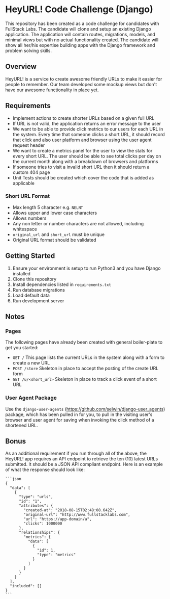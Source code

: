 # HeyURL! Code Challenge (Django)

This repository has been created as a code challenge for candidates with
FullStack Labs. The candidate will clone and setup an existing Django
application. The application will contain routes, migrations, models, and
minimal views but with no actual functionality created. The candidate will show
all her/his expertise building apps with the Django framework and problem
solving skills.

## Overview

HeyURL! is a service to create awesome friendly URLs to make it easier for
people to remember. Our team developed some mockup views but don't have our
awesome functionality in place yet.

## Requirements

- Implement actions to create shorter URLs based on a given full URL
- If URL is not valid, the application returns an error message to the user
- We want to be able to provide click metrics to our users for each URL in the
system. Every time that someone clicks a short URL, it should record that click
and also user platform and browser using the user agent request header
- We want to create a metrics panel for the user to view the stats for every
short URL. The user should be able to see total clicks per day on the current
month along with a breakdown of browsers and platforms
- If someone tries to visit a invalid short URL then it should return a custom
404 page
- Unit Tests should be created which cover the code that is added as applicable

### Short URL Format

- Max length 5 character e.g. `NELNT`
- Allows upper and lower case characters
- Allows numbers
- Any non letter or number characters are not allowed, including whitespace
- `original_url` and `short_url` must be unique
- Original URL format should be validated

## Getting Started

1. Ensure your environment is setup to run Python3 and you have Django installed
2. Clone this repository
3. Install dependencies listed in `requirements.txt`
4. Run database migrations
5. Load default data
6. Run development server

## Notes

### Pages

The following pages have already been created with general boiler-plate to get
you started:

- `GET /` This page lists the current URLs in the system along with a form to
create a new URL
- `POST /store` Skeleton in place to accept the posting of the create URL form
- `GET /u/<short_url>` Skeleton in place to track a click event of a short URL

### User Agent Package

Use the `django-user-agents` (https://github.com/selwin/django-user_agents)
package, which has been pulled in for you, to pull in the visiting user's
browser and user agent for saving when invoking the click method of a shortened
URL.

## Bonus

As an additional requirement if you run through all of the above, the HeyURL!
app requires an API endpoint to retrieve the ten (10) latest URLs submitted. It
should be a JSON API compliant endpoint. Here is an example of what the response
should look like:

    ```json
    {
      "data": [
        {
          "type": "urls",
          "id": "1",
          "attributes": {
            "created-at": "2018-08-15T02:48:08.642Z",
            "original-url": "http://www.fullstacklabs.com",
            "url": "https://app-domain/a",
            "clicks": 1000000
          },
          "relationships": {
            "metrics": {
              "data": [
                {
                  "id": 1,
                  "type": "metrics"
                }
              ]
            }
          }
        }
      ],
      "included": []
    }
    ```
